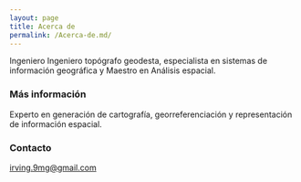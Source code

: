 ```yaml
---
layout: page
title: Acerca de
permalink: /Acerca-de.md/
---
```

Ingeniero Ingeniero topógrafo geodesta, especialista en sistemas de información geográfica y Maestro en Análisis espacial.
 
### Más información

Experto en generación de cartografía, georreferenciación y representación de información espacial.

### Contacto

[irving.9mg@gmail.com](mailto:email@domain.com)
